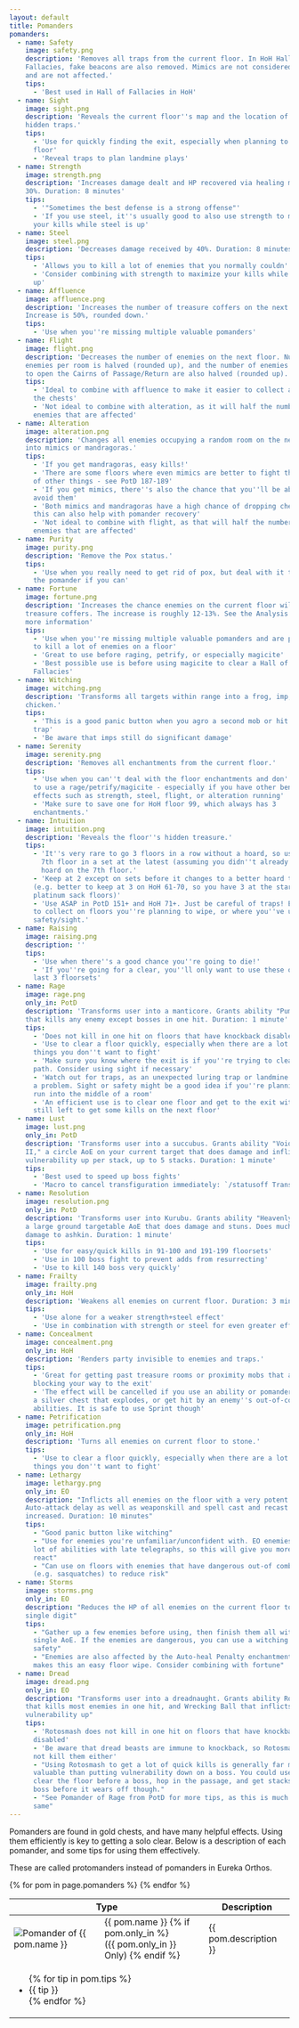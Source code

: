 ```yaml
---
layout: default
title: Pomanders
pomanders:
  - name: Safety
    image: safety.png
    description: 'Removes all traps from the current floor. In HoH Hall of
    Fallacies, fake beacons are also removed. Mimics are not considered traps,
    and are not affected.'
    tips:
      - 'Best used in Hall of Fallacies in HoH'
  - name: Sight
    image: sight.png
    description: 'Reveals the current floor''s map and the location of all
    hidden traps.'
    tips:
      - 'Use for quickly finding the exit, especially when planning to wipe a
      floor'
      - 'Reveal traps to plan landmine plays'
  - name: Strength
    image: strength.png
    description: 'Increases damage dealt and HP recovered via healing magic by
    30%. Duration: 8 minutes'
    tips:
      - '"Sometimes the best defense is a strong offense"'
      - 'If you use steel, it''s usually good to also use strength to maximize
      your kills while steel is up'
  - name: Steel
    image: steel.png
    description: 'Decreases damage received by 40%. Duration: 8 minutes'
    tips:
      - 'Allows you to kill a lot of enemies that you normally couldn''t'
      - 'Consider combining with strength to maximize your kills while steel is
      up'
  - name: Affluence
    image: affluence.png
    description: 'Increases the number of treasure coffers on the next floor.
    Increase is 50%, rounded down.'
    tips:
      - 'Use when you''re missing multiple valuable pomanders'
  - name: Flight
    image: flight.png
    description: 'Decreases the number of enemies on the next floor. Number of
    enemies per room is halved (rounded up), and the number of enemies required
    to open the Cairns of Passage/Return are also halved (rounded up).'
    tips:
      - 'Ideal to combine with affluence to make it easier to collect all of
      the chests'
      - 'Not ideal to combine with alteration, as it will half the number of
      enemies that are affected'
  - name: Alteration
    image: alteration.png
    description: 'Changes all enemies occupying a random room on the next floor
    into mimics or mandragoras.'
    tips:
      - 'If you get mandragoras, easy kills!'
      - 'There are some floors where even mimics are better to fight than a lot
      of other things - see PotD 187-189'
      - 'If you get mimics, there''s also the chance that you''ll be able to
      avoid them'
      - 'Both mimics and mandragoras have a high chance of dropping chests, so
      this can also help with pomander recovery'
      - 'Not ideal to combine with flight, as that will half the number of
      enemies that are affected'
  - name: Purity
    image: purity.png
    description: 'Remove the Pox status.'
    tips:
      - 'Use when you really need to get rid of pox, but deal with it to save
      the pomander if you can'
  - name: Fortune
    image: fortune.png
    description: 'Increases the chance enemies on the current floor will drop
    treasure coffers. The increase is roughly 12-13%. See the Analysis page for
    more information'
    tips:
      - 'Use when you''re missing multiple valuable pomanders and are planning
      to kill a lot of enemies on a floor'
      - 'Great to use before raging, petrify, or especially magicite'
      - 'Best possible use is before using magicite to clear a Hall of
      Fallacies'
  - name: Witching
    image: witching.png
    description: 'Transforms all targets within range into a frog, imp, or
    chicken.'
    tips:
      - 'This is a good panic button when you agro a second mob or hit a luring
      trap'
      - 'Be aware that imps still do significant damage'
  - name: Serenity
    image: serenity.png
    description: 'Removes all enchantments from the current floor.'
    tips:
      - 'Use when you can''t deal with the floor enchantments and don''t want
      to use a rage/petrify/magicite - especially if you have other beneficial
      effects such as strength, steel, flight, or alteration running'
      - 'Make sure to save one for HoH floor 99, which always has 3
      enchantments.'
  - name: Intuition
    image: intuition.png
    description: 'Reveals the floor''s hidden treasure.'
    tips:
      - 'It''s very rare to go 3 floors in a row without a hoard, so use on the
        7th floor in a set at the latest (assuming you didn''t already get a
        hoard on the 7th floor.'
      - 'Keep at 2 except on sets before it changes to a better hoard type.
      (e.g. better to keep at 3 on HoH 61-70, so you have 3 at the start of the
      platinum sack floors)'
      - 'Use ASAP in PotD 151+ and HoH 71+. Just be careful of traps! Easiest
      to collect on floors you''re planning to wipe, or where you''ve used
      safety/sight.'
  - name: Raising
    image: raising.png
    description: ''
    tips:
      - 'Use when there''s a good chance you''re going to die!'
      - 'If you''re going for a clear, you''ll only want to use these on the
      last 3 floorsets'
  - name: Rage
    image: rage.png
    only_in: PotD
    description: 'Transforms user into a manticore. Grants ability "Pummel"
    that kills any enemy except bosses in one hit. Duration: 1 minute'
    tips:
      - 'Does not kill in one hit on floors that have knockback disabled'
      - 'Use to clear a floor quickly, especially when there are a lot of
      things you don''t want to fight'
      - 'Make sure you know where the exit is if you''re trying to clear the
      path. Consider using sight if necessary'
      - 'Watch out for traps, as an unexpected luring trap or landmine can pose
      a problem. Sight or safety might be a good idea if you''re planning to
      run into the middle of a room'
      - 'An efficient use is to clear one floor and get to the exit with time
      still left to get some kills on the next floor'
  - name: Lust
    image: lust.png
    only_in: PotD
    description: 'Transforms user into a succubus. Grants ability "Void Fire
    II," a circle AoE on your current target that does damage and inflicts 10%
    vulnerability up per stack, up to 5 stacks. Duration: 1 minute'
    tips:
      - 'Best used to speed up boss fights'
      - 'Macro to cancel transfiguration immediately: `/statusoff Transfiguration`'
  - name: Resolution
    image: resolution.png
    only_in: PotD
    description: 'Transforms user into Kurubu. Grants ability "Heavenly Judge,"
    a large ground targetable AoE that does damage and stuns. Does much higher
    damage to ashkin. Duration: 1 minute'
    tips:
      - 'Use for easy/quick kills in 91-100 and 191-199 floorsets'
      - 'Use in 100 boss fight to prevent adds from resurrecting'
      - 'Use to kill 140 boss very quickly'
  - name: Frailty
    image: frailty.png
    only_in: HoH
    description: 'Weakens all enemies on current floor. Duration: 3 minutes'
    tips:
      - 'Use alone for a weaker strength+steel effect'
      - 'Use in combination with strength or steel for even greater effect'
  - name: Concealment
    image: concealment.png
    only_in: HoH
    description: 'Renders party invisible to enemies and traps.'
    tips:
      - 'Great for getting past treasure rooms or proximity mobs that are
      blocking your way to the exit'
      - 'The effect will be cancelled if you use an ability or pomander, open
      a silver chest that explodes, or get hit by an enemy''s out-of-combat
      abilities. It is safe to use Sprint though'
  - name: Petrification
    image: petrification.png
    only_in: HoH
    description: 'Turns all enemies on current floor to stone.'
    tips:
      - 'Use to clear a floor quickly, especially when there are a lot of
      things you don''t want to fight'
  - name: Lethargy
    image: lethargy.png
    only_in: EO
    description: "Inflicts all enemies on the floor with a very potent slow.
    Auto-attack delay as well as weaponskill and spell cast and recast time are
    increased. Duration: 10 minutes"
    tips:
      - "Good panic button like witching"
      - "Use for enemies you're unfamiliar/unconfident with. EO enemies have a
      lot of abilities with late telegraphs, so this will give you more time to
      react"
      - "Can use on floors with enemies that have dangerous out-of combat AoEs
      (e.g. sasquatches) to reduce risk"
  - name: Storms
    image: storms.png
    only_in: EO
    description: "Reduces the HP of all enemies on the current floor to a
    single digit"
    tips:
      - "Gather up a few enemies before using, then finish them all with a
      single AoE. If the enemies are dangerous, you can use a witching for
      safety"
      - "Enemies are also affected by the Auto-heal Penalty enchantment which
      makes this an easy floor wipe. Consider combining with fortune"
  - name: Dread
    image: dread.png
    only_in: EO
    description: "Transforms user into a dreadnaught. Grants ability Rotosmash
    that kills most enemies in one hit, and Wrecking Ball that inflicts
    vulnerability up"
    tips:
      - 'Rotosmash does not kill in one hit on floors that have knockback
      disabled'
      - 'Be aware that dread beasts are immune to knockback, so Rotosmash will
      not kill them either'
      - "Using Rotosmash to get a lot of quick kills is generally far more
      valuable than putting vulnerability down on a boss. You could use one to
      clear the floor before a boss, hop in the passage, and get stacks on the
      boss before it wears off though."
      - "See Pomander of Rage from PotD for more tips, as this is much the
      same"
---
```


<div class="surfacePane" markdown="1">

Pomanders are found in gold chests, and have many helpful effects. Using them
efficiently is key to getting a solo clear. Below is a description of each
pomander, and some tips for using them effectively.

These are called protomanders instead of pomanders in Eureka Orthos.

<table>
  <thead>
    <th colspan="2">Type</th><th>Description</th>
  </thead>
  <tbody>
    {% for pom in page.pomanders %}
      <tr>
        <td><img src="{{ '/assets/images/pomanders/' | append: pom.image | relative_url}}" alt="Pomander of {{ pom.name }}"></td>
        <td>
          {{ pom.name }}
          {% if pom.only_in %}
            <br/>({{ pom.only_in }} Only)
          {% endif %}
        </td>
        <td>{{ pom.description }}</td>
      </tr><tr></tr><tr>
        <td colspan="3"><ul>
          {% for tip in pom.tips %}
            <li>{{ tip }}</li>
          {% endfor %}
        </ul></td>
      </tr>
    {% endfor %}
  </tbody>
</table>

</div>
